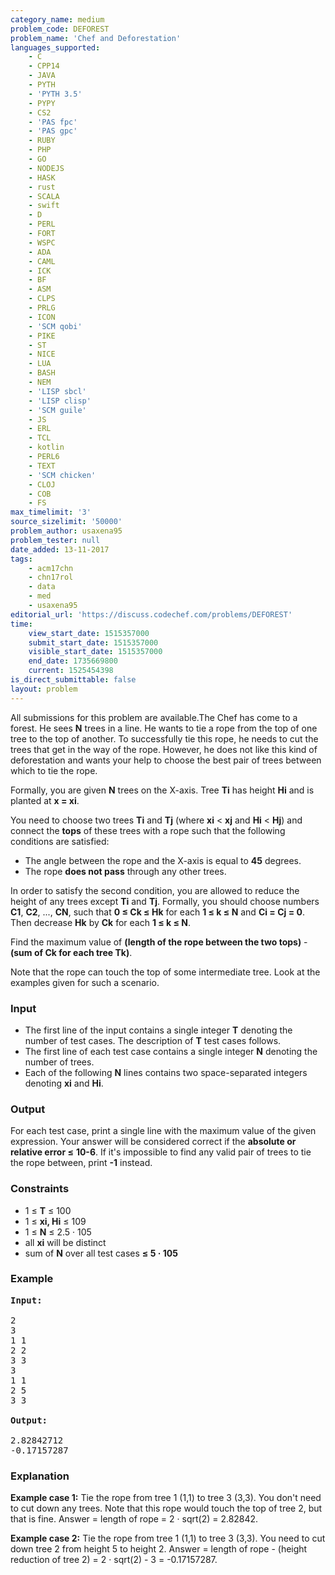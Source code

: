 ```yaml
---
category_name: medium
problem_code: DEFOREST
problem_name: 'Chef and Deforestation'
languages_supported:
    - C
    - CPP14
    - JAVA
    - PYTH
    - 'PYTH 3.5'
    - PYPY
    - CS2
    - 'PAS fpc'
    - 'PAS gpc'
    - RUBY
    - PHP
    - GO
    - NODEJS
    - HASK
    - rust
    - SCALA
    - swift
    - D
    - PERL
    - FORT
    - WSPC
    - ADA
    - CAML
    - ICK
    - BF
    - ASM
    - CLPS
    - PRLG
    - ICON
    - 'SCM qobi'
    - PIKE
    - ST
    - NICE
    - LUA
    - BASH
    - NEM
    - 'LISP sbcl'
    - 'LISP clisp'
    - 'SCM guile'
    - JS
    - ERL
    - TCL
    - kotlin
    - PERL6
    - TEXT
    - 'SCM chicken'
    - CLOJ
    - COB
    - FS
max_timelimit: '3'
source_sizelimit: '50000'
problem_author: usaxena95
problem_tester: null
date_added: 13-11-2017
tags:
    - acm17chn
    - chn17rol
    - data
    - med
    - usaxena95
editorial_url: 'https://discuss.codechef.com/problems/DEFOREST'
time:
    view_start_date: 1515357000
    submit_start_date: 1515357000
    visible_start_date: 1515357000
    end_date: 1735669800
    current: 1525454398
is_direct_submittable: false
layout: problem
---
```

All submissions for this problem are available.The Chef has come to a forest. He sees **N** trees in a line. He wants to tie a rope from the top of one tree to the top of another. To successfully tie this rope, he needs to cut the trees that get in the way of the rope. However, he does not like this kind of deforestation and wants your help to choose the best pair of trees between which to tie the rope.

Formally, you are given **N** trees on the X-axis. Tree **Ti** has height **Hi** and is planted at **x = xi**.

You need to choose two trees **Ti** and **Tj** (where **xi** < **xj** and **Hi** < **Hj**) and connect the **tops** of these trees with a rope such that the following conditions are satisfied:

- The angle between the rope and the X-axis is equal to **45** degrees.
- The rope **does not pass** through any other trees.

In order to satisfy the second condition, you are allowed to reduce the height of any trees except **Ti** and **Tj**. Formally, you should choose numbers **C1**, **C2**, ..., **CN**, such that **0 ≤ Ck ≤ Hk** for each **1 ≤ k ≤ N** and **Ci = Cj = 0**. Then decrease **Hk** by **Ck** for each **1 ≤ k ≤ N**.

Find the maximum value of **(length of the rope between the two tops)** - **(sum of Ck for each tree Tk)**.

Note that the rope can touch the top of some intermediate tree. Look at the examples given for such a scenario.

### Input

- The first line of the input contains a single integer **T** denoting the number of test cases. The description of **T** test cases follows.
- The first line of each test case contains a single integer **N** denoting the number of trees.
- Each of the following **N** lines contains two space-separated integers denoting **xi** and **Hi**.

### Output

For each test case, print a single line with the maximum value of the given expression. Your answer will be considered correct if the **absolute or relative error ≤** **10-6**. If it's impossible to find any valid pair of trees to tie the rope between, print **-1** instead.

### Constraints

- 1 ≤ **T** ≤ 100
- 1 ≤ **xi, Hi** ≤ 109
- 1 ≤ **N** ≤ 2.5 · 105
- all **xi** will be distinct
- sum of **N** over all test cases **≤ 5 · 105**

### Example

<pre><b>Input:</b>

2
3
1 1
2 2
3 3
3
1 1
2 5
3 3

<b>Output:</b>

2.82842712
-0.17157287
</pre>
### Explanation

**Example case 1:** Tie the rope from tree 1 (1,1) to tree 3 (3,3). You don't need to cut down any trees. Note that this rope would touch the top of tree 2, but that is fine. Answer = length of rope = 2 · sqrt(2) = 2.82842.

**Example case 2:** Tie the rope from tree 1 (1,1) to tree 3 (3,3). You need to cut down tree 2 from height 5 to height 2. Answer = length of rope - (height reduction of tree 2) = 2 · sqrt(2) - 3 = -0.17157287.
